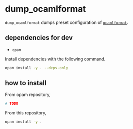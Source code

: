 # dump_ocamlformat

`dump_ocamlformat` dumps preset configuration of [`ocamlformat`](https://github.com/ocaml-ppx/ocamlformat).

## dependencies for dev

- `opam`

Install dependencies with the following command.

```bash
opam install -y . --deps-only
```

## how to install

From opam repository,

```bash
# TODO
```

From this repository,

```bash
opam install -y .
```

